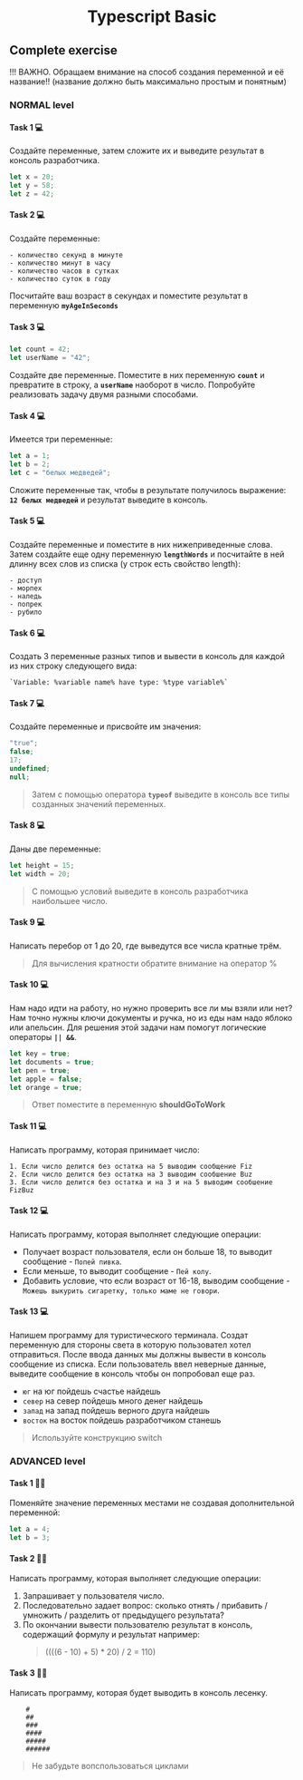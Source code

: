 <h1 align='center'>Typescript Basic</h1>

## Complete exercise

!!! ВАЖНО. Обращаем внимание на способ создания переменной и её название!! (название должно быть максимально простым и понятным)

### NORMAL level

#### Task 1 💻

Создайте переменные, затем сложите их и выведите результат в консоль разработчика.

```javascript
let x = 20;
let y = 58;
let z = 42;
```

#### Task 2 💻

Создайте переменные:

    - количество секунд в минуте
    - количество минут в часу
    - количество часов в сутках
    - количество суток в году

Посчитайте ваш возраст в секундах и поместите результат в переменную **`myAgeInSeconds`**

#### Task 3 💻

```javascript
let count = 42;
let userName = "42";
```

Создайте две переменные. Поместите в них переменную **`count`** и превратите в строку, а **`userName`** наоборот в число. Попробуйте реализовать задачу двумя разными способами.

#### Task 4 💻

Имеется три переменные:

```javascript
let a = 1;
let b = 2;
let c = "белых медведей";
```

Сложите переменные так, чтобы в результате получилось выражение: **`12 белых медведей`** и результат выведите в консоль.

#### Task 5 💻

Создайте переменные и поместите в них нижеприведенные слова. Затем создайте еще одну переменную **`lengthWords`** и посчитайте в ней длинну всех слов из списка (у строк есть свойство length):

    - доступ
    - морпех
    - наледь
    - попрек
    - рубило

#### Task 6 💻

Создать 3 переменные разных типов и вывести в консоль для каждой из них строку следующего вида:

    `Variable: %variable name% have type: %type variable%`

#### Task 7 💻

Создайте переменные и присвойте им значения:

```javascript
"true";
false;
17;
undefined;
null;
```

> Затем с помощью оператора **`typeof`** выведите в консоль все типы созданных значений переменных.
#### Task 8 💻

Даны две переменные:

```javascript
let height = 15;
let width = 20;
```

> С помощью условий выведите в консоль разработчика наибольшее число.
#### Task 9 💻

Написать перебор от 1 до 20, где выведутся все числа кратные трём.

> Для вычисления кратности обратите внимание на оператор %
#### Task 10 💻

Нам надо идти на работу, но нужно проверить все ли мы взяли или нет?
Нам точно нужны ключи документы и ручка, но из еды нам надо яблоко или апельсин.
Для решения этой задачи нам помогут логические операторы **`|| &&`**.

```javascript
let key = true;
let documents = true;
let pen = true;
let apple = false;
let orange = true;
```

> Ответ поместите в переменную **shouldGoToWork**
#### Task 11 💻

Написать программу, которая принимает число:

    1. Если число делится без остатка на 5 выводим сообщение Fiz
    2. Если число делится без остатка на 3 выводим сообшение Buz
    3. Если число делится без остатка и на 3 и на 5 выводим сообшение FizBuz

#### Task 12 💻

Написать программу, которая выполняет следующие операции:

- Получает возраст пользователя, если он больше 18, то выводит сообщение - `Попей пивка`.
- Если меньше, то выводит сообщение - `Пей колу`.
- Добавить условие, что если возраст от 16-18, выводим сообщение - `Можешь выкурить сигаретку, только маме не говори`.

#### Task 13 💻

Напишем программу для туристического терминала. Создат переменную для стороны света в которую пользовател хотел отправиться. После ввода данных мы должны вывести в консоль сообщение из списка. Если пользователь ввел неверные данные, выведите сообщение в консоль чтобы он попробовал еще раз.

- `юг` на юг пойдешь счастье найдешь
- `север` на север пойдешь много денег найдешь
- `запад` на запад пойдешь верного друга найдешь
- `восток` на восток пойдешь разработчиком станешь

> Используйте конструкцию switch
### ADVANCED level

#### Task 1 👨‍🏫

Поменяйте значение переменных местами не создавая дополнительной переменной:

```javascript
let a = 4;
let b = 3;
```

#### Task 2 👨‍🏫

Написать программу, которая выполняет следующие операции:

1. Запрашивает у пользователя число.
2. Последовательно задает вопрос:
   cколько отнять / прибавить / умножить / разделить от предыдущего результата?
3. По окончании вывести пользователю результат в консоль, содержащий формулу и результат например:
   > ((((6 - 10) + 5) \* 20) / 2 = 110)
#### Task 3 👨‍🏫

Написать программу, которая будет выводить в консоль лесенку.

```
    #
    ##
    ###
    ####
    #####
    ######
```

> Не забудьте вопспользоваться циклами